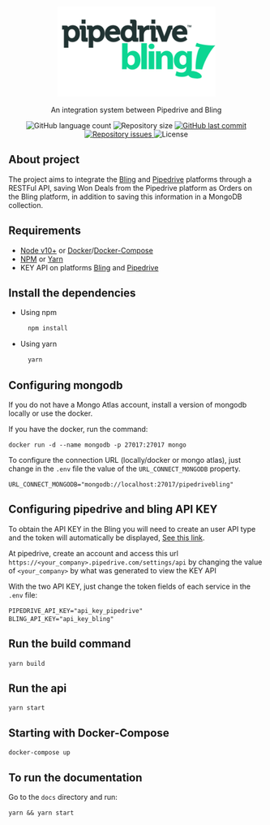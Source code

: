<p align="center">
  <img height="178" src="docs/Swagger/docs/favicon.png" />
  <p align="center">
    An integration system between Pipedrive and Bling
  </p>
  <p align="center">
    <img alt="GitHub language count" src="https://img.shields.io/github/languages/count/ianmateusES/pipedrive-bling.svg">
    <img alt="Repository size" src="https://img.shields.io/github/repo-size/ianmateusES/pipedrive-bling.svg">
    <a href="https://github.com/ianmateusES/pipedrive-bling/commits/master">
      <img alt="GitHub last commit" src="https://img.shields.io/github/last-commit/ianmateusES/pipedrive-bling.svg">
    </a>
    <a href="https://github.com/ianmateusES/pipedrive-bling/issues">
      <img alt="Repository issues" src="https://img.shields.io/github/issues/ianmateusES/pipedrive-bling.svg">
    </a>
    <img alt="License" src="https://img.shields.io/badge/license-MIT-brightgreen">
  </p>
</p>


## About project
The project aims to integrate the [Bling](https://www.bling.com.br/home) and [Pipedrive](https://www.pipedrive.com/pt) platforms through a RESTFul API, saving Won Deals from the Pipedrive platform as Orders on the Bling platform, in addition to saving this information in a MongoDB collection.

## Requirements
- [Node v10+](https://nodejs.org/en/docs/) or [Docker](https://docs.docker.com/)/[Docker-Compose](https://docs.docker.com/compose/)
- [NPM](https://www.npmjs.com/) or [Yarn](https://classic.yarnpkg.com/en/docs/)
- KEY API on platforms [Bling](https://www.bling.com.br/home) and [Pipedrive](https://www.pipedrive.com/pt)

## Install the dependencies
- Using npm
  ```bash
    npm install
  ```
- Using yarn
  ```bash
    yarn
  ```

## Configuring mongodb
If you do not have a Mongo Atlas account, install a version of mongodb locally or use the docker.

If you have the docker, run the command:
```
docker run -d --name mongodb -p 27017:27017 mongo
```
To configure the connection URL (locally/docker or mongo atlas), just change in the  `.env` file the value of the `URL_CONNECT_MONGODB` property.
```
URL_CONNECT_MONGODB="mongodb://localhost:27017/pipedrivebling"
```

## Configuring pipedrive and bling API KEY
To obtain the API KEY in the Bling you will need to create an user API type and the token will automatically be displayed, [See this link](https://ajuda.bling.com.br/hc/pt-br/articles/360035558634-Usu%C3%A1rio-e-Usu%C3%A1rio-API).

At pipedrive, create an account and access this url `https://<your_company>.pipedrive.com/settings/api` by changing the value of `<your_company>` by what was generated to view the KEY API

With the two API KEY, just change the token fields of each service in the `.env` file:
```
PIPEDRIVE_API_KEY="api_key_pipedrive"
BLING_API_KEY="api_key_bling"
```

## Run the build command
```
yarn build
```

## Run the api
```
yarn start
```

## Starting with Docker-Compose
```
docker-compose up
```

## To run the documentation
Go to the `docs` directory and run:
```
yarn && yarn start
```
